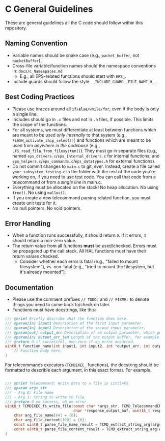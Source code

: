 # C General Guidelines
These are general guidelines all the C code should follow within this repository.

## Naming Convention
* Variable names should be snake case (e.g., `packet_buffer`, not `packetBuffer`).
* Cross-file variable/function names should the namespace conventions in:  `docs/C_Namespaces.md`
    * E.g., all EPS-related functions should start with `EPS_`.
* Include guards should follow the style `__INCLUDE_GUARD__FILE_NAME_H__`.

## Best Coding Practices
* Please use braces around all `if/else/while/for`, even if the body is only a single line.
* Includes should go in `.c` files and not in `.h` files, if possible. This limits the scope of the functions.
* For all systems, we must differentiate at least between functions which are meant to be used _only internally_ to that system (e.g., `FLASH_activate_chip_select()`) and functions which are meant to be used from _anywhere in the codebase_  (e.g., `LFS_read_file_from_filesystem()`). They must go in separate files (e.g., named `eps_drivers.c`/`eps_internal_drivers.c` for internal functions; and `eps_helpers.c`/`eps_commands.c`/`eps_datatypes.h` for external functions).
* Do not commit changes to `main.c` to git, ever. Instead, create a file called `your_subsystem_testing.c` in the folder with the rest of the code you're working on, if you need to use test code. You can call that code from a telecommand or from a *single line* in main.c.
* Everything must be allocated on the stack! No heap allocation. No using `free()`. No using `malloc()`.
* If you create a new telecommand parsing related function, you must create unit tests for it.
* No null pointers. No void pointers.

## Error Handling
* When a function runs successfully, it should return `0`. If it errors, it should return a non-zero value.
* The return value from all functions **must** be used/checked. Errors must be propagated up the call stack. All HAL functions must have their return values checked.
    * Consider whether each error is fatal (e.g., "failed to mount filesystem"), vs. non-fatal (e.g., "tried to mount the filesystem, but it's already mounted").

## Documentation
* Please use the comment prefixes `// TODO:` and `// FIXME:` to denote things you need to come back to/check on later.
* Functions must have docstrings, like this:

```c
/// @brief Briefly describe what the function does here.
/// @param[in] input1 Description of the first input parameter.
/// @param[in] input2 Description of the second input parameter.
/// @param[out] output_arr Description of an output parameter, which gets written to.
/// @param[in] output_arr_len Length of the output buffer, for example.
/// @return 0 if successful, non-zero if an error occurred.
uint8_t function_name(int input1, int input2, int *output_arr, int output_arr_len) {
    // Function body here.
}
```

For telecommands executors (`TCMDEXEC_` functions), the docstring should be formatted to describle each argument, in this exact format. For example:
```c

/// @brief Telecommand: Write data to a file in LittleFS
/// @param args_str
/// - Arg 0: File name
/// - Arg 1: String to write to file
/// @return 0 on success, >0 on error
uint8_t TCMDEXEC_fs_write_file(const char *args_str, TCMD_TelecommandChannel_enum_t tcmd_channel,
                               char *response_output_buf, uint16_t response_output_buf_len) {
    char arg_file_name[64] = {0};
    char arg_file_content[100] = {0};
    const uint8_t parse_file_name_result = TCMD_extract_string_arg(args_str, 0, arg_file_name, sizeof(arg_file_name));
    const uint8_t parse_file_content_result = TCMD_extract_string_arg(args_str, 1, arg_file_content, sizeof(arg_file_content));
}
```

